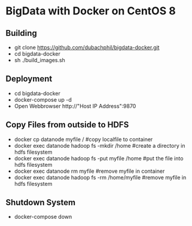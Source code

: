 # BigData with Docker on CentOS 8

## Building
- git clone https://github.com/dubachphil/bigdata-docker.git
- cd bigdata-docker
- sh ./build_images.sh

## Deployment
- cd bigdata-docker
- docker-compose up -d
- Open Webbrowser http://"Host IP Address":9870

## Copy Files from outside to HDFS
- docker cp datanode myfile /                         #copy localfile to container
- docker exec datanode hadoop fs -mkdir /home         #create a directory in hdfs filesystem
- docker exec datanode hadoop fs -put myfile /home    #put the file into hdfs filesystem 
- docker exec datanode rm myfile                      #remove myfile in container
- docker exec datanode hadoop fs -rm /home/myfile     #remove myfile in hdfs filesystem

## Shutdown System
- docker-compose down
